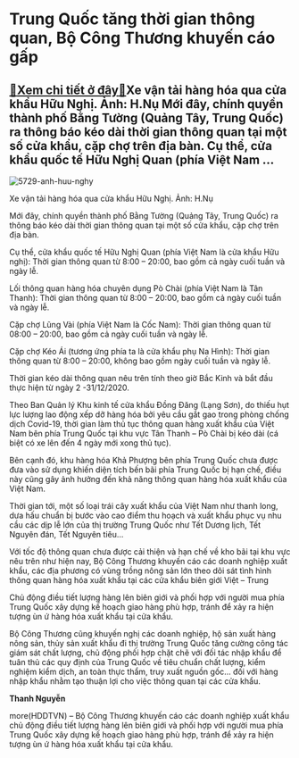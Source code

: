 Trung Quốc tăng thời gian thông quan, Bộ Công Thương khuyến cáo gấp
===================================================================

[:gift:Xem chi tiết ở đây:gift:](https://hddtvn.com/trung-quoc-tang-thoi-gian-thong-quan-bo-cong-thuong-khuyen-cao-gap/)Xe vận tải hàng hóa qua cửa khẩu Hữu Nghị. Ảnh: H.Nụ Mới đây, chính quyền thành phố Bằng Tường (Quảng Tây, Trung Quốc) ra thông báo kéo dài thời gian thông quan tại một số cửa khẩu, cặp chợ trên địa bàn. Cụ thể, cửa khẩu quốc tế Hữu Nghị Quan (phía Việt Nam …
-------------------------------------------------------------------------------------------------------------------------------------------------------------------------------------------------------------------------------------------------------------------





![5729-anh-huu-nghy](https://hddtvn.com/wp-content/uploads/2021/01/5729_anh_huu_nghY.jpg "Xe vận tải hàng hóa qua cửa khẩu Hữu Nghị. Ảnh: H.Nụ")


Xe vận tải hàng hóa qua cửa khẩu Hữu Nghị. Ảnh: H.Nụ



Mới đây, chính quyền thành phố Bằng Tường (Quảng Tây, Trung Quốc) ra thông báo kéo dài thời gian thông quan tại một số cửa khẩu, cặp chợ trên địa bàn.


Cụ thể, cửa khẩu quốc tế Hữu Nghị Quan (phía Việt Nam là cửa khẩu Hữu nghị): Thời gian thông quan từ 8:00 – 20:00, bao gồm cả ngày cuối tuần và ngày lễ.


Lối thông quan hàng hóa chuyên dụng Pò Chài (phía Việt Nam là Tân Thanh): Thời gian thông quan từ 8:00 – 20:00, bao gồm cả ngày cuối tuần và ngày lễ.


Cặp chợ Lũng Vài (phía Việt Nam là Cốc Nam): Thời gian thông quan từ 08:00 – 20:00, bao gồm cả ngày cuối tuần và ngày lễ.


Cặp chợ Kéo Ái (tương ứng phía ta là cửa khẩu phụ Na Hình): Thời gian thông quan từ 8:00 – 20:00, không bao gồm ngày cuối tuần và ngày lễ.


Thời gian kéo dài thông quan nêu trên tính theo giờ Bắc Kinh và bắt đầu thực hiện từ ngày 2 -31/12/2020.


Theo Ban Quản lý Khu kinh tế cửa khẩu Đồng Đăng (Lạng Sơn), do thiếu hụt lực lượng lao động xếp dỡ hàng hóa bởi yêu cầu gắt gao trong phòng chống dịch Covid-19, thời gian làm thủ tục thông quan hàng xuất khẩu của Việt Nam bên phía Trung Quốc tại khu vực Tân Thanh – Pò Chài bị kéo dài (cá biệt có xe lên đến 4 ngày mới xong thủ tục).


Bên cạnh đó, khu hàng hóa Khả Phượng bên phía Trung Quốc chưa được đưa vào sử dụng khiến diện tích bến bãi phía Trung Quốc bị hạn chế, điều này cũng gây ảnh hưởng đến khả năng thông quan hàng hóa xuất khẩu của Việt Nam.


Thời gian tới, một số loại trái cây xuất khẩu của Việt Nam như thanh long, dưa hấu chuẩn bị bước vào cao điểm thu hoạch và xuất khẩu phục vụ nhu cầu các dịp lễ lớn của thị trường Trung Quốc như Tết Dương lịch, Tết Nguyên đán, Tết Nguyên tiêu…


Với tốc độ thông quan chưa được cải thiện và hạn chế về kho bãi tại khu vực nêu trên như hiện nay, Bộ Công Thương khuyến cáo các doanh nghiệp xuất khẩu, các địa phương có vùng trồng nông sản lớn theo dõi sát tình hình thông quan hàng hóa xuất khẩu tại các cửa khẩu biên giới Việt – Trung


Chủ động điều tiết lượng hàng lên biên giới và phối hợp với người mua phía Trung Quốc xây dựng kế hoạch giao hàng phù hợp, tránh để xảy ra hiện tượng ùn ứ hàng hóa xuất khẩu tại cửa khẩu.


Bộ Công Thương cũng khuyến nghị các doanh nghiệp, hộ sản xuất hàng nông sản, thủy sản xuất khẩu đi thị trường Trung Quốc tăng cường công tác giám sát chất lượng, chủ động phối hợp chặt chẽ với đối tác nhập khẩu để tuân thủ các quy định của Trung Quốc về tiêu chuẩn chất lượng, kiểm nghiệm kiểm dịch, an toàn thực thẩm, truy xuất nguồn gốc… đối với hàng nhập khẩu nhằm tạo thuận lợi cho việc thông quan tại các cửa khẩu.




**Thanh Nguyễn**



more(HDDTVN) – Bộ Công Thương khuyến cáo các doanh nghiệp xuất khẩu chủ động điều tiết lượng hàng lên biên giới và phối hợp với người mua phía Trung Quốc xây dựng kế hoạch giao hàng phù hợp, tránh để xảy ra hiện tượng ùn ứ hàng hóa xuất khẩu tại cửa khẩu.


